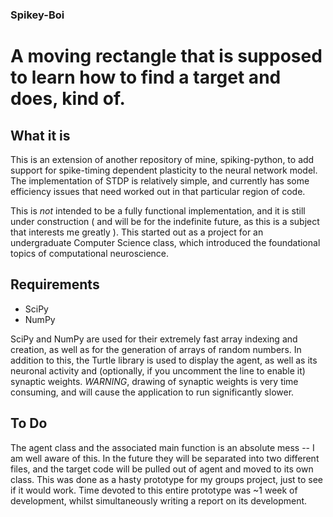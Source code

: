 ### Spikey-Boi

# A moving rectangle that is supposed to learn how to find a target and does, kind of.

## What it is

This is an extension of another repository of mine, spiking-python, to add
support for spike-timing dependent plasticity to the neural network model. The
implementation of STDP is relatively simple, and currently has some efficiency
issues that need worked out in that particular region of code.

This is *not* intended to be a fully functional implementation, and it is still
under construction ( and will be for the indefinite future, as this is a subject
that interests me greatly ). This started out as a project for an undergraduate
Computer Science class, which introduced the foundational topics of
computational neuroscience.


## Requirements

 * SciPy
 * NumPy

SciPy and NumPy are used for their extremely fast array indexing and creation,
as well as for the generation of arrays of random numbers. In addition to this,
the Turtle library is used to display the agent, as well as its neuronal
activity and (optionally, if you uncomment the line to enable it) synaptic
weights. *WARNING*, drawing of synaptic weights is very time consuming, and will
cause the application to run significantly slower.

## To Do

The agent class and the associated main function is an absolute mess -- I am
well aware of this. In the future they will be separated into two different
files, and the target code will be pulled out of agent and moved to its own
class. This was done as a hasty prototype for my groups project, just to see if
it would work. Time devoted to this entire prototype was ~1 week of development,
whilst simultaneously writing a report on its development.

